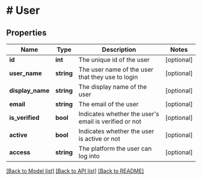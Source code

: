 # # User

## Properties

Name | Type | Description | Notes
------------ | ------------- | ------------- | -------------
**id** | **int** | The unique id of the user | [optional]
**user_name** | **string** | The user name of the user that they use to login | [optional]
**display_name** | **string** | The display name of the user | [optional]
**email** | **string** | The email of the user | [optional]
**is_verified** | **bool** | Indicates whether the user&#39;s email is verified or not | [optional]
**active** | **bool** | Indicates whether the user is active or not | [optional]
**access** | **string** | The platform the user can log into | [optional]

[[Back to Model list]](../../README.md#models) [[Back to API list]](../../README.md#endpoints) [[Back to README]](../../README.md)
